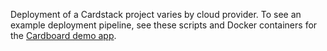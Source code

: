 Deployment of a Cardstack project varies by cloud provider. To see an example deployment pipeline, see these scripts and Docker containers for the [Cardboard demo app](https://github.com/cardstack/cardboard/tree/v0.14.49/deploy).
